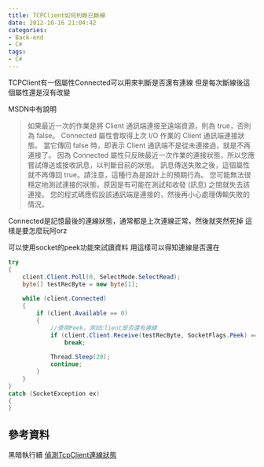 ```yaml
---
title: TCPClient如何判斷已斷線
date: 2012-10-16 21:04:42
categories:
- Back-end
- C#
tags:
- C#
---
```

TCPClient有一個屬性Connected可以用來判斷是否還有連線
但是每次斷線後這個屬性還是沒有改變

MSDN中有說明

> 如果最近一次的作業是將 Client 通訊端連接至遠端資源，則為 true，否則為 false。
Connected 屬性會取得上次 I/O 作業的 Client 通訊端連接狀態。
當它傳回 false 時，即表示 Client 通訊端不是從未連接過，就是不再連接了。
因為 Connected 屬性只反映最近一次作業的連接狀態，所以您應嘗試傳送或接收訊息，以判斷目前的狀態。
訊息傳送失敗之後，這個屬性就不再傳回 true。請注意，這種行為是設計上的預期行為。
您可能無法很穩定地測試連接的狀態，原因是有可能在測試和收發 (訊息) 之間就失去該連接。
您的程式碼應假設該通訊端是連接的，然後再小心處理傳輸失敗的情況。

Connected是記憶最後的連線狀態，通常都是上次連線正常，然後就突然死掉
這樣是要怎麼玩阿orz

可以使用socket的peek功能來試讀資料
用這樣可以得知連線是否還在
``` csharp
try
{
    client.Client.Poll(0, SelectMode.SelectRead);
    byte[] testRecByte = new byte[1];
 
    while (client.Connected)
    {
        if (client.Available == 0)
        {
            //使用Peek，測試client是否還有連線
            if (client.Client.Receive(testRecByte, SocketFlags.Peek) == 0)
                break;
 
            Thread.Sleep(20);
            continue;
        }
    }
}
catch (SocketException ex)
{
}
```

## 參考資料
黑暗執行續 [偵測TcpClient連線狀態](http://blog.darkthread.net/post-2011-08-11-detected-tcpclient-connection-status.aspx)